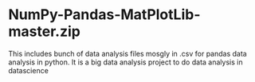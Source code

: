 # NumPy-Pandas-MatPlotLib-master.zip
This includes bunch of data analysis files mosgly in .csv for pandas data analysis in python.
It is a big data analysis project to do data analysis in datascience

